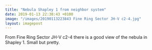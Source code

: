 ```yaml
---
title: "Nebula Shapley 1 from neighbor system"
date: 2019-01-13 22:38:43 +0100
image: "/images/20190113223843 Fine Ring Sector JH-V c2-4.jpg"
layout: imagepost
---
```


From Fine Ring Sector JH-V c2-4 there is a good view of the nebula in Shapley 1. Small but pretty.